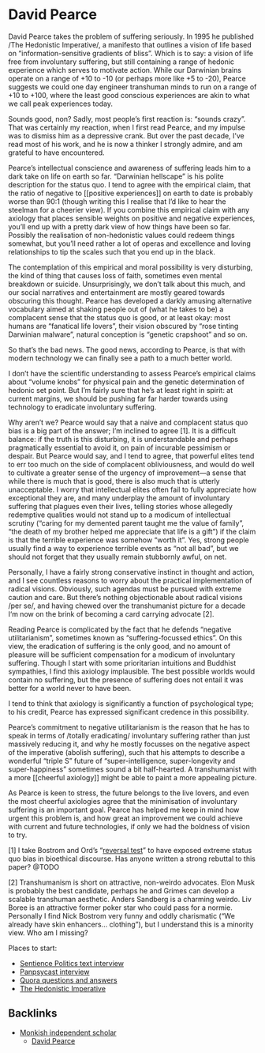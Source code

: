 # David Pearce
David Pearce takes the problem of suffering seriously. In 1995 he published /The Hedonistic Imperative/, a manifesto that outlines a vision of life based on “information-sensitive gradients of bliss”. Which is to say: a vision of life free from involuntary suffering, but still containing a range of hedonic experience which serves to motivate action. While our Darwinian brains operate on a range of +10 to -10 (or perhaps more like +5 to -20), Pearce suggests we could one day engineer transhuman minds to run on a range of +10 to +100, where the least good conscious experiences are akin to what we call peak experiences today.

Sounds good, non? Sadly, most people’s first reaction is: “sounds crazy”. That was certainly my reaction, when I first read Pearce, and my impulse was to dismiss him as a depressive crank. But over the past decade, I’ve read most of his work, and he is now a thinker I strongly admire, and am grateful to have encountered.

Pearce’s intellectual conscience and awareness of suffering leads him to a dark take on life on earth so far. “Darwinian hellscape” is his polite description for the status quo. I tend to agree with the empirical claim, that the ratio of negative to [[positive experiences]] on earth to date is probably worse than 90:1 (though writing this I realise that I’d like to hear the steelman for a cheerier view). If you combine this empirical claim with any axiology that places sensible weights on positive and negative experiences, you’ll end up with a pretty dark view of how things have been so far. Possibly the realisation of non-hedonistic values could redeem things somewhat, but you’ll need rather a lot of operas and excellence and loving relationships to tip the scales such that you end up in the black.

The contemplation of this empirical and moral possibility is very disturbing, the kind of thing that causes loss of faith, sometimes even mental breakdown or suicide. Unsurprisingly, we don’t talk about this much, and our social narratives and entertainment are mostly geared towards obscuring this thought. Pearce has developed a darkly amusing alternative vocabulary aimed at shaking people out of (what he takes to be) a complacent sense that the status quo is good, or at least okay: most humans are “fanatical life lovers”, their vision obscured by “rose tinting Darwinian malware”, natural conception is “genetic crapshoot” and so on.

So that’s the bad news. The good news, according to Pearce, is that with modern technology we can finally see a path to a much better world.

I don’t have the scientific understanding to assess Pearce’s empirical claims about “volume knobs” for physical pain and the genetic determination of hedonic set point. But I’m fairly sure that he’s at least right in spirit: at current margins, we should be pushing far far harder towards using technology to eradicate involuntary suffering. 

Why aren’t we? Pearce would say that a naive and complacent status quo bias is a big part of the answer; I’m inclined to agree [1]. It is a difficult balance: if the truth is this disturbing, it is understandable and perhaps pragmatically essential to avoid it, on pain of incurable pessimism or despair. But Pearce would say, and I tend to agree, that powerful elites tend to err too much on the side of complacent obliviousness, and would do well to cultivate a greater sense of the urgency of improvement—a sense that while there is much that is good, there is also much that is utterly unacceptable. I worry that intellectual elites often fail to fully appreciate how exceptional they are, and many underplay the amount of involuntary suffering that plagues even their lives, telling stories whose allegedly redemptive qualities would not stand up to a modicum of intellectual scrutiny (“caring for my demented parent taught me the value of family”, “the death of my brother helped me appreciate that life is a gift”) if the claim is that the terrible experience was somehow “worth it”. Yes, strong people usually find a way to experience terrible events as “not all bad”, but we should not forget that they usually remain stubbornly awful, on net.

Personally, I have a fairly strong conservative instinct in thought and action, and I see countless reasons to worry about the practical implementation of radical visions. Obviously, such agendas must be pursued with extreme caution and care. But there’s nothing objectionable about radical visions /per se/, and having chewed over the transhumanist picture for a decade I‘m now on the brink of becoming a card carrying advocate [2]. 

Reading Pearce is complicated by the fact that he defends “negative utilitarianism”, sometimes known as “suffering-focussed ethics”. On this view, the eradication of suffering is the only good, and no amount of pleasure will be sufficient compensation for a modicum of involuntary suffering. Though I start with some prioritarian intuitions and Buddhist sympathies, I find this axiology implausible. The best possible worlds would contain no suffering, but the presence of suffering does not entail it was better for a world never to have been.

I tend to think that axiology is significantly a function of psychological type; to his credit, Pearce has expressed significant credence in this possibility.

Pearce’s commitment to negative utilitarianism is the reason that he has to speak in terms of /totally eradicating/ involuntary suffering rather than just massively reducing it, and why he mostly focusses on the negative aspect of the imperative (abolish suffering), such that his attempts to describe a wonderful “triple S” future of “super-intelligence, super-longevity and super-happiness” sometimes sound a bit half-hearted. A transhumanist with a more [[cheerful axiology]] might be able to paint a more appealing picture.  

As Pearce is keen to stress, the future belongs to the live lovers, and even the most cheerful axiologies agree that the minimisation of involuntary suffering is an important goal. Pearce has helped me keep in mind how urgent this problem is, and how great an improvement we could achieve with current and future technologies, if only we had the boldness of vision to try.

[1] I take Bostrom and Ord’s “[reversal test](https://www.nickbostrom.com/ethics/statusquo.pdf)” to have exposed extreme status quo bias in bioethical discourse. Has anyone written a strong rebuttal to this paper?  @TODO

[2] Transhumanism is short on attractive, non-weirdo advocates. Elon Musk is probably the best candidate, perhaps he and Grimes can develop a scalable transhuman aesthetic. Anders Sandberg is a charming weirdo. Liv Boree is an attractive former poker star who could pass for a normie. Personally I find Nick Bostrom very funny and oddly charismatic (“We already have skin enhancers... clothing”), but I understand this is a minority view. Who am I missing? 

Places to start:
* [Sentience Politics text interview](https://www.hedweb.com/hedethic/sentience-interview.html)
* [Panpsycast interview](https://thepanpsycast.com/panpsycast2/episode61-p1)
* [Quora questions and answers](https://www.hedweb.com/quora/index.html)
* [The Hedonistic Imperative](https://www.hedweb.com/)

## Backlinks
* [Monkish independent scholar](/misc/monkish-independent-scholar.md)
	* [David Pearce](/people/david-pearce.md)

<!-- #web/people -->

<!-- {BearID:david-pearce.md} -->
